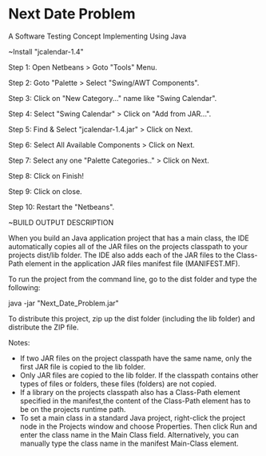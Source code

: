 # Next Date Problem
 A Software Testing Concept Implementing Using Java


~Install "jcalendar-1.4"

Step 1: Open Netbeans > Goto "Tools" Menu.

Step 2: Goto "Palette > Select "Swing/AWT Components".

Step 3: Click on "New Category..." name like "Swing Calendar".

Step 4: Select "Swing Calendar" > Click on "Add from JAR...".

Step 5: Find & Select "jcalendar-1.4.jar" > Click on Next.

Step 6: Select All Available Components > Click on Next.

Step 7: Select any one "Palette Categories.." >  Click on Next.

Step 8: Click on Finish!

Step 9: Click on close.

Step 10: Restart the "Netbeans".


~BUILD OUTPUT DESCRIPTION


When you build an Java application project that has a main class, the IDE
automatically copies all of the JAR
files on the projects classpath to your projects dist/lib folder. The IDE
also adds each of the JAR files to the Class-Path element in the application
JAR files manifest file (MANIFEST.MF).

To run the project from the command line, go to the dist folder and
type the following:

java -jar "Next_Date_Problem.jar" 

To distribute this project, zip up the dist folder (including the lib folder)
and distribute the ZIP file.

Notes:

* If two JAR files on the project classpath have the same name, only the first
JAR file is copied to the lib folder.
* Only JAR files are copied to the lib folder.
If the classpath contains other types of files or folders, these files (folders)
are not copied.
* If a library on the projects classpath also has a Class-Path element
specified in the manifest,the content of the Class-Path element has to be on
the projects runtime path.
* To set a main class in a standard Java project, right-click the project node
in the Projects window and choose Properties. Then click Run and enter the
class name in the Main Class field. Alternatively, you can manually type the
class name in the manifest Main-Class element.
